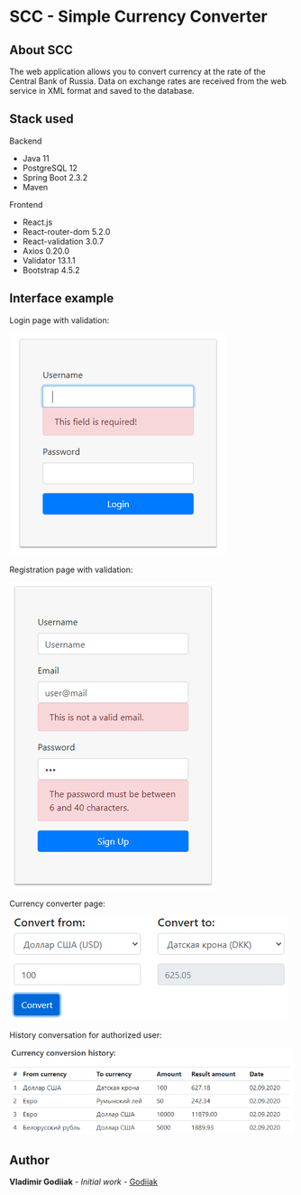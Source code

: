 # SCC - Simple Currency Converter

## About SCC
The web application allows you to convert currency at the rate of the Central Bank of Russia. Data on exchange rates are received from the web service in XML format and saved to the database.

## Stack used
Backend
- Java 11
- PostgreSQL 12
- Spring Boot 2.3.2
- Maven

Frontend
- React.js
- React-router-dom 5.2.0
- React-validation 3.0.7
- Axios 0.20.0
- Validator 13.1.1
- Bootstrap 4.5.2

## Interface example
Login page with validation:

![Главная страница](https://github.com/Godiiak/scc/blob/master/loginForm.png?raw=true "Login page")

Registration page with validation:

![Главная страница](https://github.com/Godiiak/scc/blob/master/signupForm.png?raw=true "Sign up page")

Currency converter page:

![Главная страница](https://github.com/Godiiak/scc/blob/master/converter.png?raw=true "Converter")

History conversation for authorized user:

![Главная страница](https://github.com/Godiiak/scc/blob/master/history.png?raw=true "History")

## Author

**Vladimir Godiiak** - *Initial work* - [Godiiak](https://github.com/Godiiak)